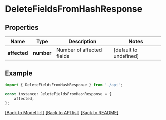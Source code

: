 # DeleteFieldsFromHashResponse


## Properties

Name | Type | Description | Notes
------------ | ------------- | ------------- | -------------
**affected** | **number** | Number of affected fields | [default to undefined]

## Example

```typescript
import { DeleteFieldsFromHashResponse } from './api';

const instance: DeleteFieldsFromHashResponse = {
    affected,
};
```

[[Back to Model list]](../README.md#documentation-for-models) [[Back to API list]](../README.md#documentation-for-api-endpoints) [[Back to README]](../README.md)

